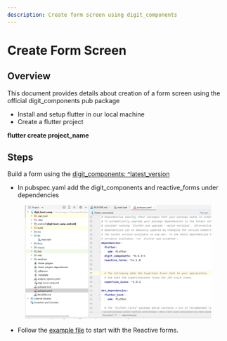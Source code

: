 ```yaml
---
description: Create form screen using digit_components
---
```


# Create Form Screen

## Overview

This document provides details about creation of a form screen using the official digit\_components pub package

* Install and setup flutter in our local machine
* Create a flutter project&#x20;

&#x20;**flutter create project\_name**

## Steps

Build a form using the [digit\_components: ^latest\_version](https://pub.dev/packages/digit\_components)

* In pubspec.yaml add the digit\_components and reactive\_forms under dependencies

<figure><img src="../../../../.gitbook/assets/image (23).png" alt=""><figcaption></figcaption></figure>

* Follow the [example file](https://pub.dev/packages/digit\_components/example) to start with the Reactive forms.

